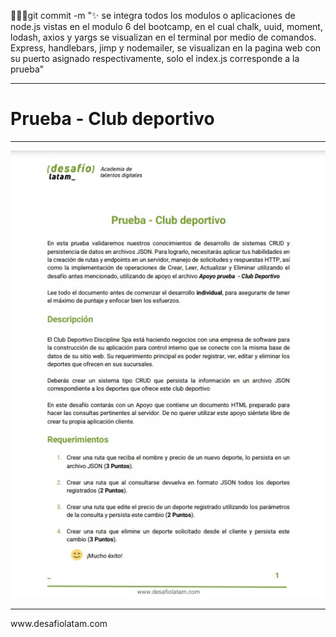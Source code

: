 👨🏽‍💻git commit -m ":sparkles: se integra todos los modulos o aplicaciones de node.js vistas en el modulo 6 del bootcamp, en el cual chalk, uuid, moment, lodash, axios y yargs se visualizan en el terminal por medio de comandos. Express, handlebars, jimp y nodemailer, se visualizan en la pagina web con su puerto asignado respectivamente, solo el index.js corresponde a la prueba"
<hr>
<h1>Prueba - Club deportivo</h1>
<hr>
<img src="./assets/img/pdf_prueba.jpg" alt="">
<hr>
www.desafiolatam.com

